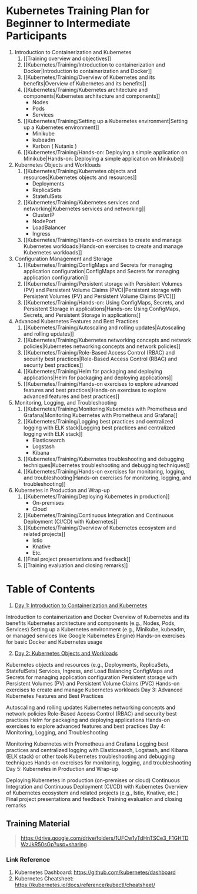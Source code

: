 # Kubernetes Training Plan for Beginner to Intermediate Participants
1. Introduction to Containerization and Kubernetes
	1. [[Training overview and objectives]]
	2. [[Kubernetes/Training/Introduction to containerization and Docker|Introduction to containerization and Docker]] 
	3. [[Kubernetes/Training/Overview of Kubernetes and its benefits|Overview of Kubernetes and its benefits]] 
	4. [[Kubernetes/Training/Kubernetes architecture and components|Kubernetes architecture and components]] 
		- Nodes
		- Pods
		- Services
	5. [[Kubernetes/Training/Setting up a Kubernetes environment|Setting up a Kubernetes environment]] 
		- Minikube
		- kubeadm
		- Karbon ( Nutanix )
	6. [[Kubernetes/Training/Hands-on: Deploying a simple application on Minikube|Hands-on: Deploying a simple application on Minikube]] 
2. Kubernetes Objects and Workloads
	1. [[Kubernetes/Training/Kubernetes objects and resources|Kubernetes objects and resources]] 
		- Deployments
		- ReplicaSets
		- StatefulSets
	2. [[Kubernetes/Training/Kubernetes services and networking|Kubernetes services and networking]] 
		- ClusterIP
		- NodePort
		- LoadBalancer
		- Ingress
	3. [[Kubernetes/Training/Hands-on exercises to create and manage Kubernetes workloads|Hands-on exercises to create and manage Kubernetes workloads]] 
3. Configuration Management and Storage
	1. [[Kubernetes/Training/ConfigMaps and Secrets for managing application configuration|ConfigMaps and Secrets for managing application configuration]] 
	2. [[Kubernetes/Training/Persistent storage with Persistent Volumes (PV) and Persistent Volume Claims (PVC)|Persistent storage with Persistent Volumes (PV) and Persistent Volume Claims (PVC)]] 
	3. [[Kubernetes/Training/Hands-on: Using ConfigMaps, Secrets, and Persistent Storage in applications|Hands-on: Using ConfigMaps, Secrets, and Persistent Storage in applications]]
4. Advanced Kubernetes Features and Best Practices
	1. [[Kubernetes/Training/Autoscaling and rolling updates|Autoscaling and rolling updates]] 
	2. [[Kubernetes/Training/Kubernetes networking concepts and network policies|Kubernetes networking concepts and network policies]] 
	3. [[Kubernetes/Training/Role-Based Access Control (RBAC) and security best practices|Role-Based Access Control (RBAC) and security best practices]] 
	4. [[Kubernetes/Training/Helm for packaging and deploying applications|Helm for packaging and deploying applications]] 
	5. [[Kubernetes/Training/Hands-on exercises to explore advanced features and best practices|Hands-on exercises to explore advanced features and best practices]]
5. Monitoring, Logging, and Troubleshooting
	1. [[Kubernetes/Training/Monitoring Kubernetes with Prometheus and Grafana|Monitoring Kubernetes with Prometheus and Grafana]] 
	2. [[Kubernetes/Training/Logging best practices and centralized logging with ELK stack|Logging best practices and centralized logging with ELK stack]]
		- Elasticsearch
		- Logstash
		- Kibana
	3. [[Kubernetes/Training/Kubernetes troubleshooting and debugging techniques|Kubernetes troubleshooting and debugging techniques]]
	4. [[Kubernetes/Training/Hands-on exercises for monitoring, logging, and troubleshooting|Hands-on exercises for monitoring, logging, and troubleshooting]]
6. Kubernetes in Production and Wrap-up
	1. [[Kubernetes/Training/Deploying Kubernetes in production]]
		- On-premises
		- Cloud
	2. [[Kubernetes/Training/Continuous Integration and Continuous Deployment (CI/CD) with Kubernetes]]
	3. [[Kubernetes/Training/Overview of Kubernetes ecosystem and related projects]]
		- Istio
		- Knative
		- Etc.
	4. [[Final project presentations and feedback]] 
	5. [[Training evaluation and closing remarks]]


# Table of Contents

1. [Day 1: Introduction to Containerization and Kubernetes](#day1)

Introduction to containerization and Docker
Overview of Kubernetes and its benefits
Kubernetes architecture and components (e.g., Nodes, Pods, Services)
Setting up a Kubernetes environment (e.g., Minikube, kubeadm, or managed services like Google Kubernetes Engine)
Hands-on exercises for basic Docker and Kubernetes usage

2. [Day 2: Kubernetes Objects and Workloads](#day2)

Kubernetes objects and resources (e.g., Deployments, ReplicaSets, StatefulSets)
Services, Ingress, and Load Balancing
ConfigMaps and Secrets for managing application configuration
Persistent storage with Persistent Volumes (PV) and Persistent Volume Claims (PVC)
Hands-on exercises to create and manage Kubernetes workloads
Day 3: Advanced Kubernetes Features and Best Practices

Autoscaling and rolling updates
Kubernetes networking concepts and network policies
Role-Based Access Control (RBAC) and security best practices
Helm for packaging and deploying applications
Hands-on exercises to explore advanced features and best practices
Day 4: Monitoring, Logging, and Troubleshooting

Monitoring Kubernetes with Prometheus and Grafana
Logging best practices and centralized logging with Elasticsearch, Logstash, and Kibana (ELK stack) or other tools
Kubernetes troubleshooting and debugging techniques
Hands-on exercises for monitoring, logging, and troubleshooting
Day 5: Kubernetes in Production and Wrap-up

Deploying Kubernetes in production (on-premises or cloud)
Continuous Integration and Continuous Deployment (CI/CD) with Kubernetes
Overview of Kubernetes ecosystem and related projects (e.g., Istio, Knative, etc.)
Final project presentations and feedback
Training evaluation and closing remarks

## Training Material

> https://drive.google.com/drive/folders/1UFCw1yTdHnTSCe3_F1GHTDWzJkR50sGp?usp=sharing



### Link Reference
 1. Kubernetes Dashboard:  https://github.com/kubernetes/dashboard
 2. Kubernetes Cheatsheet: https://kubernetes.io/docs/reference/kubectl/cheatsheet/

